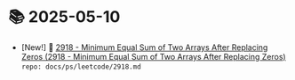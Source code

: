 # 📚 2025-05-10
- [New!] 📗 [2918 - Minimum Equal Sum of Two Arrays After Replacing Zeros (2918 - Minimum Equal Sum of Two Arrays After Replacing Zeros)](https://til.qriosity.dev/featured/ps/leetcode/2918) `repo: docs/ps/leetcode/2918.md`
